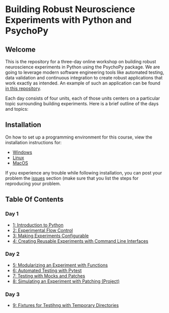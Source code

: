 # Building Robust Neuroscience Experiments with Python and PsychoPy

## Welcome
This is the repository for a three-day online workshop on building robust neuroscience experiments in Python using the PsychoPy package.
We are going to leverage modern software engineering tools like automated testing, data validation and continuous integration to create robust applications that work exactly as intended. An example of such an application can be found [in this repository](https://github.com/OleBialas/posner_task).

Each day consists of four units, each of those units centers on a particular topic surrounding building experiments. Here is a brief outline of the days and topics:

## Installation

On how to set up a programming environment for this course, view the installation instructions for:
- [Windows](installation-instructions/installation_instructions_windows.md)
- [Linux](installation-instructions/installation_instructions_linux.md)
- [MacOS](installation-instructions/installation_instructions_macos.md)

If you experience any trouble while following installation, you can post your problem the [issues](https://github.com/OleBialas/psychopy_workshop/issues) section (make sure that you list the steps for reproducing your problem.

## Table Of Contents

### Day 1

- [1: Introduction to Python](./01_intro_to_python/01_introduction_to_python.py)
- [2: Experimental Flow Control](./02_flow_control/02_flow_control.py)
- [3: Making Experiments Configurable](./03_configuration_files/03_making_experiments_configurable.py)
- [4: Creating Reusable Experiments with Command Line Interfaces](./04_command_line_interfaces/04_creating_reusable_experiments_with_clis.py)
  
### Day 2

- [5: Modularizing an Experiment with Functions](./05_functions/05_modularizing_an_experiment_with_functions.py)
- [6: Automated Testing with Pytest](./06_automated_testing/06_automated_testing_with_pytest.py)
- [7: Testing with Mocks and Patches](./07_mocking/07_testing_with_mocks_and_patches.py)
- [8: Simulating an Experiment with Patching (Project)](./08_monkey_patching/)

### Day 3

- [9: Fixtures for Testihng with Temporary Directories](./09_fixtures/09_fixtures_for_testing_with_temporary_directories.py)